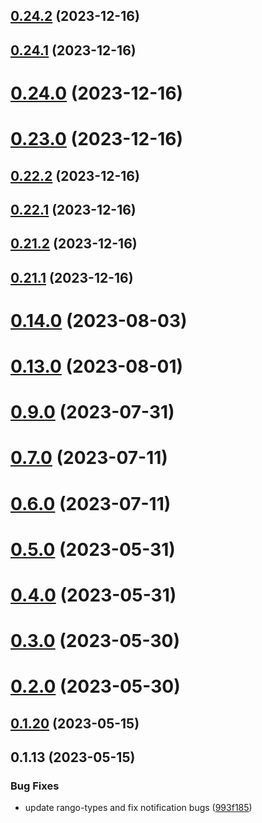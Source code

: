 ## [0.24.2](https://github.com/yeager-eren/rango-client/compare/signer-terra@0.24.1...signer-terra@0.24.2) (2023-12-16)



## [0.24.1](https://github.com/yeager-eren/rango-client/compare/signer-terra@0.24.0...signer-terra@0.24.1) (2023-12-16)



# [0.24.0](https://github.com/yeager-eren/rango-client/compare/signer-terra@0.23.0...signer-terra@0.24.0) (2023-12-16)



# [0.23.0](https://github.com/yeager-eren/rango-client/compare/signer-terra@0.22.2...signer-terra@0.23.0) (2023-12-16)



## [0.22.2](https://github.com/yeager-eren/rango-client/compare/signer-terra@0.22.1...signer-terra@0.22.2) (2023-12-16)



## [0.22.1](https://github.com/yeager-eren/rango-client/compare/signer-terra@0.21.2...signer-terra@0.22.1) (2023-12-16)



## [0.21.2](https://github.com/yeager-eren/rango-client/compare/signer-terra@0.21.1-next.64...signer-terra@0.21.2) (2023-12-16)



## [0.21.1](https://github.com/yeager-eren/rango-client/compare/signer-terra@0.22.0...signer-terra@0.21.1) (2023-12-16)



# [0.14.0](https://github.com/rango-exchange/rango-client/compare/signer-terra@0.13.0...signer-terra@0.14.0) (2023-08-03)



# [0.13.0](https://github.com/rango-exchange/rango-client/compare/signer-terra@0.12.0...signer-terra@0.13.0) (2023-08-01)



# [0.9.0](https://github.com/rango-exchange/rango-client/compare/signer-terra@0.8.0...signer-terra@0.9.0) (2023-07-31)



# [0.7.0](https://github.com/rango-exchange/rango-client/compare/signer-terra@0.6.0...signer-terra@0.7.0) (2023-07-11)



# [0.6.0](https://github.com/rango-exchange/rango-client/compare/signer-terra@0.5.0...signer-terra@0.6.0) (2023-07-11)



# [0.5.0](https://github.com/rango-exchange/rango-client/compare/signer-terra@0.4.0...signer-terra@0.5.0) (2023-05-31)



# [0.4.0](https://github.com/rango-exchange/rango-client/compare/signer-terra@0.3.0...signer-terra@0.4.0) (2023-05-31)



# [0.3.0](https://github.com/rango-exchange/rango-client/compare/signer-terra@0.2.0...signer-terra@0.3.0) (2023-05-30)



# [0.2.0](https://github.com/rango-exchange/rango-client/compare/signer-terra@0.1.20...signer-terra@0.2.0) (2023-05-30)



## [0.1.20](https://github.com/rango-exchange/rango-client/compare/signer-terra@0.1.19...signer-terra@0.1.20) (2023-05-15)



## 0.1.13 (2023-05-15)


### Bug Fixes

* update rango-types and fix notification bugs ([993f185](https://github.com/rango-exchange/rango-client/commit/993f185e0b8c5e5e15a2c65ba2d85d1f9c8daa90))



